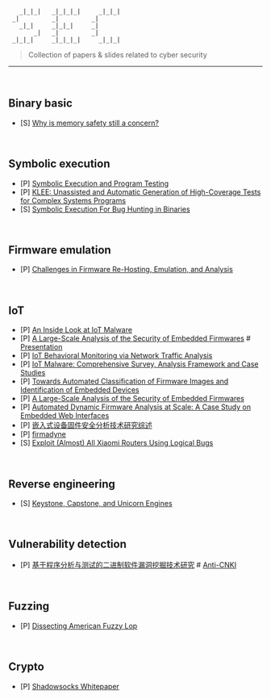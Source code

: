 ```
   _|_|_|   _|_|_|_|     _|_|_|  
 _|         _|         _|        
   _|_|     _|_|_|     _|        
       _|   _|         _|        
 _|_|_|     _|_|_|_|     _|_|_|
```
> Collection of papers & slides related to cyber security
<hr>

<br>

## Binary basic
- [S] [Why is memory safety still a concern?](https://docs.google.com/presentation/d/1EscMOcMNOwi-bCgOthjiwIXE30w_SeHk3ahjyY0pX10/edit#slide=id.p)

<br>

## Symbolic execution
- [P] [Symbolic Execution and Program Testing](https://courses.grainger.illinois.edu/cs477/sp2011/king76symbolicexecution.pdf)
- [P] [KLEE: Unassisted and Automatic Generation of High-Coverage Tests for Complex Systems Programs](https://www.usenix.org/legacy/event/osdi08/tech/full_papers/cadar/cadar.pdf)
- [S] [Symbolic Execution For Bug Hunting in Binaries](https://docs.google.com/presentation/d/1E3uE-4mYpenw0s40rtMbIdxj3fJgC79aHCeiIlJSY5Y/edit#slide=id.p)

<br>

## Firmware emulation
- [P] [Challenges in Firmware Re-Hosting, Emulation, and Analysis](https://dl.acm.org/doi/pdf/10.1145/3423167)

<br>

## IoT
- [P] [An Inside Look at IoT Malware](http://tca.iscas.ac.cn/userfiles/file/An%20inside%20look%20at%20IoT%20malware(1).pdf)
- [P] [A Large-Scale Analysis of the Security of Embedded Firmwares](https://www.usenix.org/system/files/conference/usenixsecurity14/sec14-paper-costin.pdf) # [Presentation](https://www.usenix.org/conference/usenixsecurity14/technical-sessions/presentation/costin)
- [P] [IoT Behavioral Monitoring via Network Traffic Analysis](https://arxiv.org/pdf/2001.10632.pdf)
- [P] [IoT Malware: Comprehensive Survey, Analysis Framework and Case Studies](http://www.firmware.re/malw/bh18us_costin.pdf)
- [P] [Towards Automated Classification of Firmware Images and Identification of Embedded Devices](http://s3.eurecom.fr/docs/ifip17_costin.pdf)
- [P] [A Large-Scale Analysis of the Security of Embedded Firmwares](http://www.s3.eurecom.fr/docs/usenixsec14_costin.pdf)
- [P] [Automated Dynamic Firmware Analysis at Scale: A Case Study on Embedded Web Interfaces](http://s3.eurecom.fr/docs/asiaccs16_costin.pdf)
- [P] [嵌入式设备固件安全分析技术研究综述](http://cjc.ict.ac.cn/online/bfpub/yyc-2020818141436.pdf)
- [P] [firmadyne](https://github.com/firmadyne/firmadyne/blob/master/paper/paper.pdf)
- [S] [Exploit (Almost) All Xiaomi Routers Using Logical Bugs](https://hitcon.org/2020/slides/Exploit%20(Almost)%20All%20Xiaomi%20Routers%20Using%20Logical%20Bugs.pdf)

<br>

## Reverse engineering
- [S] [Keystone, Capstone, and Unicorn Engines](https://wiki.jaxhax.org/images/8/84/Keystone_Capstone_Unicorn_Engines_Python.pdf)

<br>

## Vulnerability detection
- [P] [基于程序分析与测试的二进制软件漏洞挖掘技术研究](http://gb.oversea.cnki.net/KCMS/detail/detail.aspx?filename=1018996862.nh&dbcode=CDFD&dbname=CDFDREF) # [Anti-CNKI](https://github.com/IZAY01/DiskHub/blob/main/papers/%E5%9F%BA%E4%BA%8E%E7%A8%8B%E5%BA%8F%E5%88%86%E6%9E%90%E4%B8%8E%E6%B5%8B%E8%AF%95%E7%9A%84%E4%BA%8C%E8%BF%9B%E5%88%B6%E8%BD%AF%E4%BB%B6%E6%BC%8F%E6%B4%9E%E6%8C%96%E6%8E%98%E6%8A%80%E6%9C%AF%E7%A0%94%E7%A9%B6_%E8%8B%8F%E4%BA%91%E9%A3%9E.pdf)

<br>

## Fuzzing
- [P] [Dissecting American Fuzzy Lop](https://www.s3.eurecom.fr/docs/fuzzing22_fioraldi_report.pdf)

<br>

## Crypto
- [P] [Shadowsocks Whitepaper](https://shadowsocks.org/assets/whitepaper.pdf)
